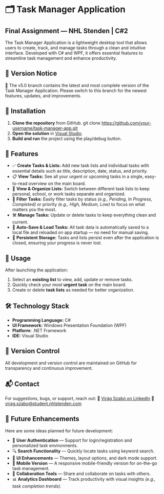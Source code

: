 # 🗂️ Task Manager Application
## Final Assignment — NHL Stenden | C#2

The Task Manager Application is a lightweight desktop tool that allows users to create, track, and manage tasks through a clean and intuitive interface. Developed with C# and WPF, it offers essential features to streamline task management and enhance productivity.

## 📌 Version Notice
🔔 The v5.0 branch contains the latest and most complete version of the Task Manager Application. Please switch to this branch for the newest features, updates, and improvements.

## 🚀 Installation
1. **Clone the repository** from GitHub.
   git clone https://github.com/your-username/task-manager-app.git
3. **Open the solution** in [Visual Studio](https://visualstudio.microsoft.com/de/).
4. **Build and run** the project using the play/debug button.

## 📖 Features
- ✅ **Create Tasks & Lists:** Add new task lists and individual tasks with essential details such as title, description, date, status, and priority.
- 📋 **View Tasks:** See all your urgent or upcoming tasks in a single, easy-to-read overview on the main board.
- 📂 **View & Organize Lists:** Switch between different task lists to keep personal, school, or work tasks separate and organized.
- 🧭 **Filter Tasks:** Easily filter tasks by status _(e.g., Pending, In Progress, Completed)_ or priority _(e.g., High, Medium, Low)_ to focus on what matters you the most.
- 🛠️ **Manage Tasks:** Update or delete tasks to keep everything clean and current.
- 💾 **Auto-Save & Load Tasks:** All task data is automatically saved to a local file and reloaded on app startup — no need for manual saving.
- 🔁 **Persistent Storage:** Tasks and lists persist even after the application is closed, ensuring your progress is never lost.

## 📌 Usage
After launching the application:
1. Select an **existing list** to view, add, update or remove tasks.
2. Quickly check your most **urgent task** on the main board.
4. Create or delete **task lists** as needed for better organization.

## 🛠️ Technology Stack
- **Programming Language:** C#
- **UI Framework:** Windows Presentation Foundation (WPF)
- **Platform:** .NET Framework
- **IDE:** Visual Studio
  
## 🧭 Version Control
All development and version control are maintained on GitHub for transparency and continuous improvement.

## 📬 Contact
For suggestions, bugs, or support, reach out: 
💼 [Virág Szabó on LinkedIn](https://www.linkedin.com/in/virag-s-082a24141/)
📧 [virag.szabo@student.nhlstenden.com](mailto:virag.szabo@student.nhlstenden.com)

## 🌟 Future Enhancements
Here are some ideas planned for future development:
- 🔐 **User Authentication** — Support for login/registration and personalized task environments.
- 🔍 **Search Functionality** — Quickly locate tasks using keyword search.
- 🎨 **UI Enhancements** — Themes, layout options, and dark mode support.
- 📱 **Mobile Version** — A responsive mobile-friendly version for on-the-go task management.
- 🤝 **Collaboration Tools** — Share and collaborate on tasks with others.
- 📊 **Analytics Dashboard** — Track productivity with visual insights _(e.g., task completion trends)_.
